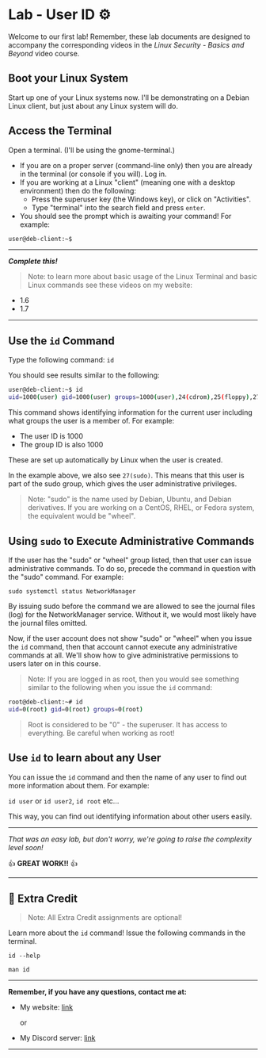 # Lab - User ID ⚙️

Welcome to our first lab! Remember, these lab documents are designed to accompany the corresponding videos in the *Linux Security - Basics and Beyond* video course.

## Boot your Linux System

Start up one of your Linux systems now. I'll be demonstrating on a Debian Linux client, but just about any Linux system will do.

## Access the Terminal

Open a terminal. (I'll be using the gnome-terminal.)

- If you are on a proper server (command-line only) then you are already in the terminal (or console if you will). Log in.
- If you are working at a Linux "client" (meaning one with a desktop environment) then do the following:
  - Press the superuser key (the Windows key), or click on "Activities".
  - Type "terminal" into the search field and press `enter`.
- You should see the prompt which is awaiting your command! For example:

```shell
user@deb-client:~$
```

---
***Complete this!***

> Note: to learn more about basic usage of the Linux Terminal and basic Linux commands see these videos on my website:

- 1.6
- 1.7

---

## Use the `id` Command

Type the following command: `id`

You should see results similar to the following:

```bash
user@deb-client:~$ id
uid=1000(user) gid=1000(user) groups=1000(user),24(cdrom),25(floppy),27(sudo),29(audio),30(dip),44(video),46(plugdev),100(users),106(netdev),111(bluetooth),113(lpadmin),116(scanner)
```

This command shows identifying information for the current user including what groups the user is a member of. For example:

- The user ID is 1000
- The group ID is also 1000

These are set up automatically by Linux when the user is created.

In the example above, we also see `27(sudo)`. This means that this user is part of the sudo group, which gives the user administrative privileges.

> Note: "sudo" is the name used by Debian, Ubuntu, and Debian derivatives. If you are working on a CentOS, RHEL, or Fedora system, the equivalent would be "wheel".

## Using `sudo` to Execute Administrative Commands

If the user has the "sudo" or "wheel" group listed, then that user can issue administrative commands. To do so, precede the command in question with the "sudo" command. For example:

`sudo systemctl status NetworkManager`

By issuing sudo before the command we are allowed to see the journal files (log) for the NetworkManager service. Without it, we would most likely have the journal files omitted. 

Now, if the user account does not show "sudo" or "wheel" when you issue the `id` command, then that account cannot execute any administrative commands at all. We'll show how to give administrative permissions to users later on in this course. 

> Note: If you are logged in as root, then you would see something similar to the following when you issue the `id` command:

```bash
root@deb-client:~# id
uid=0(root) gid=0(root) groups=0(root)
```

> Root is considered to be "0" - the superuser. It has access to everything. Be careful when working as root!

## Use `id` to learn about any User

You can issue the `id` command and then the name of any user to find out more information about them. For example:

`id user` or `id user2`, `id root` etc...

This way, you can find out identifying information about other users easily.

---

*That was an easy lab, but don't worry, we're going to raise the complexity level soon!*

👍 **GREAT WORK!!** 👍

---

## 📃 Extra Credit

> Note: All Extra Credit assignments are optional!

Learn more about the `id` command! Issue the following commands in the terminal.

`id --help`

`man id`

---

**Remember, if you have any questions, contact me at:**

- My website: [link](https://prowse.tech)

   or

- My Discord server: [link](https://discord.gg/mggw8VGzUp)

---
